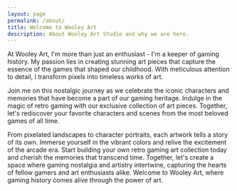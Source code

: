 ```yaml
---
layout: page
permalink: /about/
title: Welcome to Wooley Art
description: About Wooley Art Studio and why we are here.
---
```


At Wooley Art, I'm more than just an enthusiast - I'm a keeper of gaming history. My passion lies in creating stunning art pieces that capture the essence of the games that shaped our childhood. With meticulous attention to detail, I transform pixels into timeless works of art.

Join me on this nostalgic journey as we celebrate the iconic characters and memories that have become a part of our gaming heritage. Indulge in the magic of retro gaming with our exclusive collection of art pieces. Together, let's rediscover your favorite characters and scenes from the most beloved games of all time.

From pixelated landscapes to character portraits, each artwork tells a story of its own. Immerse yourself in the vibrant colors and relive the excitement of the arcade era. Start building your own retro gaming art collection today and cherish the memories that transcend time. Together, let's create a space where gaming nostalgia and artistry intertwine, capturing the hearts of fellow gamers and art enthusiasts alike. Welcome to Wooley Art, where gaming history comes alive through the power of art.